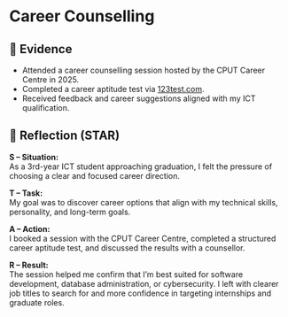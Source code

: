 # Career Counselling

## 📂 Evidence
- Attended a career counselling session hosted by the CPUT Career Centre in 2025.
- Completed a career aptitude test via [123test.com](https://www.123test.com).
- Received feedback and career suggestions aligned with my ICT qualification.

## 💬 Reflection (STAR)

**S – Situation:**  
As a 3rd-year ICT student approaching graduation, I felt the pressure of choosing a clear and focused career direction.

**T – Task:**  
My goal was to discover career options that align with my technical skills, personality, and long-term goals.

**A – Action:**  
I booked a session with the CPUT Career Centre, completed a structured career aptitude test, and discussed the results with a counsellor.

**R – Result:**  
The session helped me confirm that I’m best suited for software development, database administration, or cybersecurity. I left with clearer job titles to search for and more confidence in targeting internships and graduate roles.
